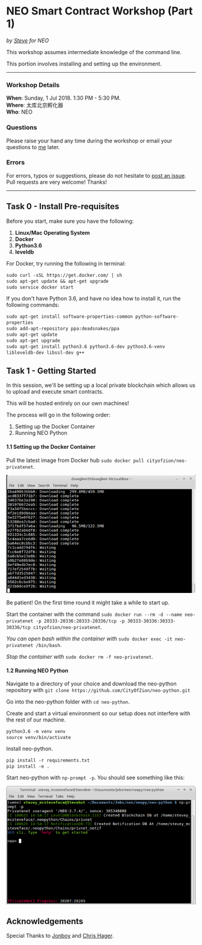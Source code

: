 
# NEO Smart Contract Workshop (Part 1)
*by [Steve](https://github.com/HandsomeJeff) for NEO*

This workshop assumes intermediate knowledge of the command line.

This portion involves installing and setting up the environment.
___

### Workshop Details
**When**: Sunday, 1 Jul 2018. 1:30 PM - 5:30 PM.</br>
**Where**: 太库北京孵化器</br>
**Who**: NEO

### Questions
Please raise your hand any time during the workshop or email your questions to [me](mailto:yefan0072001@gmail.com) later.

### Errors
For errors, typos or suggestions, please do not hesitate to [post an issue](https://github.com/HandsomeJeff/NEO-smart-contract-workshop). Pull requests are very welcome! Thanks!

___

## Task 0 - Install Pre-requisites
Before you start, make sure you have the following:
1. **Linux/Mac Operating System**
2. **Docker**
3. **Python3.6**
4. **leveldb**

For Docker, try running the following in terminal:
```
sudo curl -sSL https://get.docker.com/ | sh
sudo apt-get update && apt-get upgrade
sudo service docker start
```

If you don't have Python 3.6, and have no idea how to install it, run the following commands:
```
sudo apt-get install software-properties-common python-software-properties
sudo add-apt-repository ppa:deadsnakes/ppa
sudo apt-get update
sudo apt-get upgrade
sudo apt-get install python3.6 python3.6-dev python3.6-venv libleveldb-dev libssl-dev g++
```


## Task 1 - Getting Started

In this session, we'll be setting up a local private blockchain which allows us to upload and execute smart contracts.

This will be hosted entirely on our own machines!

The process will go in the following order:
1. Setting up the Docker Container
2. Running NEO Python


#### 1.1 Setting up the Docker Container
Pull the latest image from Docker hub `sudo docker pull cityofzion/neo-privatenet`.

![docker pull](assets/docker_pull.png)

Be patient! On the first time round it might take a while to start up.

Start the container with the command
`sudo docker run --rm -d --name neo-privatenet -p 20333-20336:20333-20336/tcp -p 30333-30336:30333-30336/tcp cityofzion/neo-privatenet`.

*You can open bash within the container with* `sudo docker exec -it neo-privatenet /bin/bash`.

*Stop the container with* `sudo docker rm -f neo-privatenet`.

#### 1.2 Running NEO Python
Navigate to a directory of your choice and download the neo-python repository with `git clone https://github.com/CityOfZion/neo-python.git`

Go into the neo-python folder with `cd neo-python`.

Create and start a virtual environment so our setup does not interfere with the rest of our machine.
```
python3.6 -m venv venv
source venv/bin/activate
```

Install neo-python.
```
pip install -r requirements.txt
pip install -e .
```

Start neo-python with `np-prompt -p`.
You should see something like this:

![task 1 screenshot](assets/initialising.png)


## Acknowledgements

Special Thanks to [Jonboy](https://github.com/jonathanlimwj) and [Chris Hager](https://github.com/metachris).
